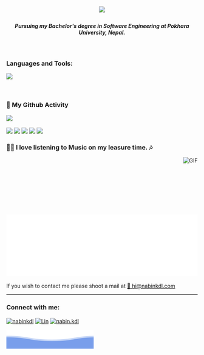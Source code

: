 
<h1 align="center">
    <img src="https://readme-typing-svg.herokuapp.com?color=Blue&size=26&center=true&vCenter=true&width=900&lines=Hi%2C+I+am+Nabin+Kandel.">
</h1>
<h5 align="center">Pursuing my Bachelor's degree in Software Engineering at Pokhara University, Nepal.
</h5>


 <p>&nbsp;</p>

 




<h3 align="left">Languages and Tools:</h3>


![](https://skillicons.dev/icons?i=tailwind,react,mysql,jquery,c,firebase,git,php,cloudflare,js,figma,netlify,vscode,vercel,java&perline=20) 


<br>


### 👨 My Github Activity


<img src="https://github-readme-streak-stats.herokuapp.com/?user=nabinkdl&theme=algolia&hide_border=true" width="700"/>

![](http://github-profile-summary-cards.vercel.app/api/cards/profile-details?username=nabinkdl&theme=github_dark)
![](http://github-profile-summary-cards.vercel.app/api/cards/repos-per-language?username=nabinkdl&theme=github_dark)
![](http://github-profile-summary-cards.vercel.app/api/cards/most-commit-language?username=nabinkdl&theme=github_dark)
![](http://github-profile-summary-cards.vercel.app/api/cards/stats?username=nabinkdl&theme=github_dark)
![](http://github-profile-summary-cards.vercel.app/api/cards/productive-time?username=nabinkdl&theme=github_dark&utcOffset=8)




<!----![Alt text](https://spotify-recently-played-readme.vercel.app/api?user=312knnsjy3cvsyoqnred5lic3erq)</p> --->
### 👨‍💻 I love listening to Music on my leasure time. 🎶
<p>
  <a href="https://open.spotify.com/user/312knnsjy3cvsyoqnred5lic3erq" target="_blank" ><img align="right" alt="GIF" height="150px" src="https://media.giphy.com/media/J5B1Y8QZnzXXbLQIBu/giphy.gif" /></a>

<p align="left">
  <a href="https://open.spotify.com/artist/3sauLUNFUPvJVWIADSYTvZ" target="_blank" >
    <img src="https://raw.githubusercontent.com/nabin-kandel/nabin-kandel/1e8382b08d1a06e6b77a8907f18c50d429a0caf2/assect/avi.svg" target="_blank"/></a>
</p>

If you wish to contact me please shoot a mail at  [📩 hi@nabinkdl.com](mailto:hi@nabinkdl.com)
<hr>
<h3 align="left">Connect with me:</h3>
<p align="left">
<a href="https://twitter.com/nabinkdl" target="_blank"><img align="center" src="https://raw.githubusercontent.com/rahuldkjain/github-profile-readme-generator/master/src/images/icons/Social/twitter.svg" alt="nabinkdl" height="30" width="40" /></a>
<a href="https://www.linkedin.com/in/nabinkandel/" target="_blank"><img align="center" src="https://raw.githubusercontent.com/rahuldkjain/github-profile-readme-generator/master/src/images/icons/Social/linked-in-alt.svg" alt="Lin" height="30" width="40" /></a>
<a href="https://instagram.com/nabinkdl" target="_blank"><img align="center" src="https://raw.githubusercontent.com/rahuldkjain/github-profile-readme-generator/master/src/images/icons/Social/instagram.svg" alt="nabin.kdl" height="30" width="40" /></a><span>
<!-- <a href="https://discord.gg/https://discord.gg/RfKzrdBd" target="_blank"><img align="center" src="https://raw.githubusercontent.com/rahuldkjain/github-profile-readme-generator/master/src/images/icons/Social/discord.svg" alt="https://discord.gg/RfKzrdBd" height="30" width="40" /></span></a> -->
</p>

<img src="https://raw.githubusercontent.com/nabin-kandel/nabin-kandel/0eee02d490344b74bd431dd04aef32c67d6c91ac/assect/bottom_header.svg"/>
